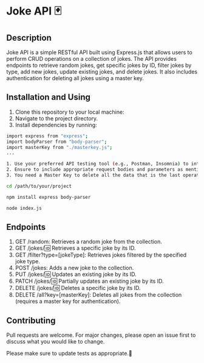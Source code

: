 # Joke API 🃏

## Description

Joke API is a simple RESTful API built using Express.js that allows users to perform CRUD operations on a collection of jokes. The API provides endpoints to retrieve random jokes, get specific jokes by ID, filter jokes by type, add new jokes, update existing jokes, and delete jokes. It also includes authentication for deleting all jokes using a master key.

## Installation and Using

1. Clone this repository to your local machine:
2. Navigate to the project directory.
3. Install dependencies by running:


```bash
import express from "express";
import bodyParser from "body-parser";
import masterKey from "./masterkey.js";
...

1. Use your preferred API testing tool (e.g., Postman, Insomnia) to interact with the endpoints.
2. Ensure to include appropriate request bodies and parameters as mentioned in the documentation.
3. You need a Master Key to delete all the data that is the last operation, the Master Key in my project is stored in the masterkey.js file, and this key is stored so that all the data is not deleted.
```

```bash
cd /path/to/your/project

npm install express body-parser

node index.js

```

## Endpoints
1. GET /random: Retrieves a random joke from the collection.
2.  GET /jokes/:id: Retrieves a specific joke by its ID.
3. GET /filter?type=[jokeType]: Retrieves jokes filtered by the specified joke type.
4. POST /jokes: Adds a new joke to the collection.
5. PUT /jokes/:id: Updates an existing joke by its ID.
6. PATCH /jokes/:id: Partially updates an existing joke by its ID.
7. DELETE /jokes/:id: Deletes a specific joke by its ID.
8. DELETE /all?key=[masterKey]: Deletes all jokes from the collection (requires a master key for authentication).

## Contributing

Pull requests are welcome. For major changes, please open an issue first to discuss what you would like to change.

Please make sure to update tests as appropriate.🚀
